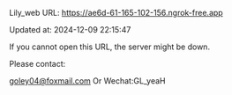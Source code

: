 Lily_web URL: https://ae6d-61-165-102-156.ngrok-free.app

Updated at: 2024-12-09 22:15:47

If you cannot open this URL, the server might be down.

Please contact: 

goley04@foxmail.com Or Wechat:GL_yeaH
